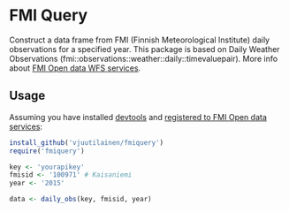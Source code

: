 # FMI Query

Construct a data frame from FMI (Finnish Meteorological Institute) daily observations for a specified year. This package is based on Daily Weather Observations (fmi::observations::weather::daily::timevaluepair). More info about [FMI Open data WFS services](http://en.ilmatieteenlaitos.fi/open-data-manual-fmi-wfs-services).

## Usage
Assuming you have installed [devtools](https://github.com/hadley/devtools) and [registered to FMI Open data services](https://ilmatieteenlaitos.fi/rekisteroityminen-avoimen-datan-kayttajaksi):

```r
install_github('vjuutilainen/fmiquery')
require('fmiquery')

key <- 'yourapikey'
fmisid <- '100971' # Kaisaniemi
year <- '2015'

data <- daily_obs(key, fmisid, year)
```
